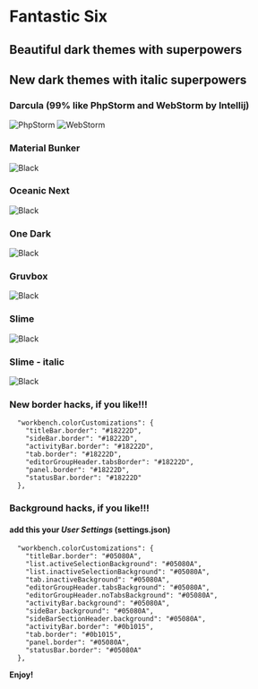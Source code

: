# Fantastic Six


## Beautiful dark themes with superpowers
## New dark themes with italic superpowers


### Darcula (99% like **PhpStorm** and **WebStorm** by Intellij)
![PhpStorm](https://raw.githubusercontent.com/sldobri/daily/master/images/darcula-phpstorm.png)
![WebStorm](https://raw.githubusercontent.com/sldobri/daily/master/images/darcula-webstorm.png)

### Material Bunker
![Black](https://raw.githubusercontent.com/sldobri/daily/master/images/Material.png)

### Oceanic Next
![Black](https://raw.githubusercontent.com/sldobri/daily/master/images/OceanicNext.png)

### One Dark
![Black](https://raw.githubusercontent.com/sldobri/daily/master/images/OneDark.png)

### Gruvbox
![Black](https://raw.githubusercontent.com/sldobri/daily/master/images/gruvbox.png)

### Slime
![Black](https://raw.githubusercontent.com/sldobri/daily/master/images/slime.png)

### Slime - italic
![Black](https://raw.githubusercontent.com/sldobri/daily/master/images/slimeItalic.png)


### New border hacks, if you like!!!
```
  "workbench.colorCustomizations": {
    "titleBar.border": "#18222D",
    "sideBar.border": "#18222D",
    "activityBar.border": "#18222D",
    "tab.border": "#18222D",
    "editorGroupHeader.tabsBorder": "#18222D",
    "panel.border": "#18222D",
    "statusBar.border": "#18222D"
  },
```


### Background hacks, if you like!!!

#### add this your ***User Settings*** (settings.json)
```
  "workbench.colorCustomizations": {
    "titleBar.border": "#05080A",
    "list.activeSelectionBackground": "#05080A",
    "list.inactiveSelectionBackground": "#05080A",
    "tab.inactiveBackground": "#05080A",
    "editorGroupHeader.tabsBackground": "#05080A",
    "editorGroupHeader.noTabsBackground": "#05080A",
    "activityBar.background": "#05080A",
    "sideBar.background": "#05080A",
    "sideBarSectionHeader.background": "#05080A",
    "activityBar.border": "#0b1015",
    "tab.border": "#0b1015",
    "panel.border": "#05080A",
    "statusBar.border": "#05080A"
  },
  ```



**Enjoy!**
